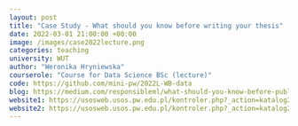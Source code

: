 ```yaml
---
layout: post
title: "Case Study - What should you know before writing your thesis"
date: 2022-03-01 21:00:00 +00:00
image: /images/case2022lecture.png
categories: teaching
university: WUT
author: "Weronika Hryniewska"
courserole: "Course for Data Science BSc (lecture)"
code: https://github.com/mini-pw/2022L-WB-data
blog: https://medium.com/responsibleml/what-should-you-know-before-publishing-your-first-ai-research-paper-6c03e6bb03fe
website1: https://usosweb.usos.pw.edu.pl/kontroler.php?_action=katalog2/przedmioty/pokazPrzedmiot&kod=1120-DS000-ISP-0241
website2: https://usosweb.usos.pw.edu.pl/kontroler.php?_action=katalog2/przedmioty/pokazPrzedmiot&kod=1120-DS000-ISP-0363
---
```

